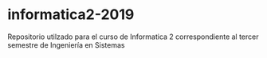 # informatica2-2019
Repositorio utilzado para el curso de Informatica  2 correspondiente al tercer semestre de Ingeniería en Sistemas
